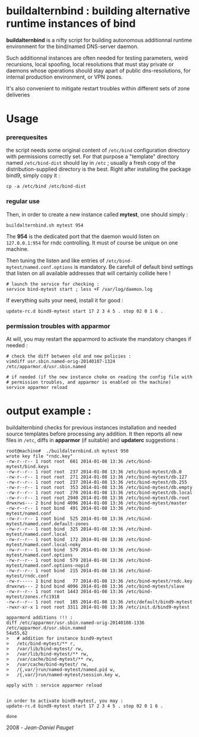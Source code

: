 # buildalternbind : building alternative runtime instances of bind #

**buildalternbind** is a nifty script for building autonomous additionnal runtime
environment for the bind/named DNS-server daemon.

Such additionnal instances are often needed for testing parameters, weird
recursions, local spoofing, local resolutions that must stay private or
daemons whose operations should stay apart of public dns-resolutions, for internal
production environment, or VPN zones.

It's also convenient to mitigate restart troubles within different sets
of zone deliveries

# Usage #
### prerequesites ###
the script needs some original content of `/etc/bind` configuration directory
with permissions correctly set. For that purpose a "template" directory
named `/etc/bind-dist` should lay in `/etc` ; usually a fresh copy of the
distribution-supplied directory is the best. Right after installing the
package bind9, simply copy it :
```
cp -a /etc/bind /etc/bind-dist
```
### regular use ###
Then, in order to create a new instance called **mytest**, one should simply :
```
buildalternbind.sh mytest 954
```
The **954** is the dedicated port that the daemon would listen on `127.0.0.1:954`
for rndc controlling. It must of course be unique on one machine.

Then tuning the listen and like entries of `/etc/bind-mytest/named.conf.options` is
mandatory. Be carefull of default bind settings that listen on all available
addresses that will certainly collide here !
```
# launch the service for checking :
service bind-mytest start ; less +F /var/log/daemon.log
```
If everything suits your need, install it for good :
```
update-rc.d bind9-mytest start 17 2 3 4 5 . stop 02 0 1 6 .
```


### permission troubles with apparmor ###

At will, you may restart the apparmord to activate the mandatory changes if needed :
```
# check the diff between old and new policies :
vimdiff usr.sbin.named-orig-20140107-1324 /etc/apparmor.d/usr.sbin.named

# if needed (if the new instance choke on reading the config file with
# permission troubles, and apparmor is enabled on the machine)
service apparmor reload
```

# output example : #
buildalternbind checks for previous instances installation and needed source templates
before processing any addition.
It then reports all new files in `/etc`, diffs in **apparmor** (if suitable) and **updaterc**
suggestions :
```
root@machine#  ./buildalternbind.sh mytest 950
wrote key file "rndc.key"
-rw-r--r-- 1 root root  601 2014-01-08 13:36 /etc/bind-mytest/bind.keys
-rw-r--r-- 1 root root  237 2014-01-08 13:36 /etc/bind-mytest/db.0
-rw-r--r-- 1 root root  271 2014-01-08 13:36 /etc/bind-mytest/db.127
-rw-r--r-- 1 root root  237 2014-01-08 13:36 /etc/bind-mytest/db.255
-rw-r--r-- 1 root root  353 2014-01-08 13:36 /etc/bind-mytest/db.empty
-rw-r--r-- 1 root root  270 2014-01-08 13:36 /etc/bind-mytest/db.local
-rw-r--r-- 1 root root 2940 2014-01-08 13:36 /etc/bind-mytest/db.root
drwxrws--- 2 bind bind 4096 2014-01-08 13:36 /etc/bind-mytest/master
-rw-r--r-- 1 root bind  491 2014-01-08 13:36 /etc/bind-mytest/named.conf
-rw-r--r-- 1 root bind  525 2014-01-08 13:36 /etc/bind-mytest/named.conf.default-zones
-rw-r--r-- 1 root bind  325 2014-01-08 13:36 /etc/bind-mytest/named.conf.local
-rw-r--r-- 1 root bind  172 2014-01-08 13:36 /etc/bind-mytest/named.conf.local-noky
-rw-r--r-- 1 root bind  579 2014-01-08 13:36 /etc/bind-mytest/named.conf.options
-rw-r--r-- 1 root bind  579 2014-01-08 13:36 /etc/bind-mytest/named.conf.options-nopid
-rw-r--r-- 1 root bind  215 2014-01-08 13:36 /etc/bind-mytest/rndc.conf
-rw-r----- 1 bind bind   77 2014-01-08 13:36 /etc/bind-mytest/rndc.key
drwxrws--- 2 bind bind 4096 2014-01-08 13:36 /etc/bind-mytest/slave
-rw-r--r-- 1 root root 1443 2014-01-08 13:36 /etc/bind-mytest/zones.rfc1918
-rw-r--r-- 1 root root  185 2014-01-08 13:36 /etc/default/bind9-mytest
-rwxr-xr-x 1 root root 3311 2014-01-08 13:36 /etc/init.d/bind9-mytest

apparmord additions !!! :
diff /etc/apparmor/usr.sbin.named-orig-20140108-1336 /etc/apparmor.d/usr.sbin.named
54a55,62
>   # addition for instance bind9-mytest
>   /etc/bind-mytest/** r,
>   /var/lib/bind-mytest/ rw,
>   /var/lib/bind-mytest/** rw,
>   /var/cache/bind-mytest/** rw,
>   /var/cache/bind-mytest/ rw,
>   /{,var/}run/named-mytest/named.pid w,
>   /{,var/}run/named-mytest/session.key w,

apply with : service apparmor reload


in order to activate bind9-mytest, you may :
update-rc.d bind9-mytest start 17 2 3 4 5 . stop 02 0 1 6 .

done

```

2008 - *Jean-Daniel Pauget*
